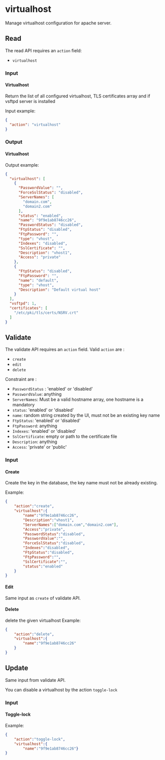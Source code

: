 # virtualhost

Manage virtualhost configuration for apache server.

## Read

The read API requires an `action` field:

- `virtualhost`

### Input 

#### Virtualhost

Return the list of all configured virtualhost, TLS certificates array and if vsftpd server is installed

Input example:
```json
{
  "action": "virtualhost"
}
```

### Output

#### Virtualhost

Output example:
```json
{
  "virtualhost": [
    {
      "PasswordValue": "",
      "ForceSslStatus": "disabled",
      "ServerNames": [
        "domain.com",
        "domain2.com"
      ],
      "status": "enabled",
      "name": "9f9e1ab8746cc26",
      "PasswordStatus": "disabled",
      "FtpStatus": "disabled",
      "FtpPassword": "",
      "type": "vhost",
      "Indexes": "disabled",
      "SslCertificate": "",
      "Description": "vhost1",
      "Access": "private"
    },
    {
      "FtpStatus": "disabled",
      "FtpPassword": "",
      "name": "default",
      "type": "vhost",
      "Description": "Default virtual host"
    }
  ],
  "vsftpd": 1,
  "certificates": [
    "/etc/pki/tls/certs/NSRV.crt"
  ]
}
```

## Validate

The validate API requires an `action` field. Valid `action` are :

- `create`
- `edit`
- `delete`

Constraint are :

- `PasswordStatus` : 'enabled' or 'disabled'
- `PasswordValue`: anything
- `ServerNames`: Must be a valid hostname array, one hostname is a mandatory
- `status`: 'enabled' or 'disabled'
- `name`: random string created by the UI, must not be an existing key name
- `FtpStatus`: 'enabled' or 'disabled'
- `FtpPassword`: anything
- `Indexes`: 'enabled' or 'disabled'
- `SslCertificate`: empty or path to the certificate file
- `Description`: anything
- `Access`: 'private' or 'public'

### Input

#### Create

Create the key in the database, the key name must not be already existing.

Example:
```json
{
    "action":"create",
    "virtualhost":{
        "name":"9f9e1ab8746cc26",
        "Description":"vhost1",
        "ServerNames":["domain.com","domain2.com"],
        "Access":"private",
        "PasswordStatus":"disabled",
        "PasswordValue":"",
        "ForceSslStatus":"disabled",
        "Indexes":"disabled",
        "FtpStatus":"disabled",
        "FtpPassword":"",
        "SslCertificate":"",
        "status":"enabled"
    }
}
```

#### Edit

Same input as `create` of validate API.

#### Delete

delete the given virtualhost
Example:
```json
{
    "action":"delete",
    "virtualhost":{
        "name":"9f9e1ab8746cc26"
    }
}
```

## Update

Same input from validate API.

You can disable a virtualhost by the action `toggle-lock`

### Input

#### Toggle-lock

Example:
```json
{
    "action":"toggle-lock",
    "virtualhost":{
        "name":"9f9e1ab8746cc26"}
}
```